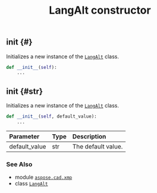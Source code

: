 ﻿---
title: LangAlt constructor
second_title: Aspose.CAD for Python via .NET API References
description: 
type: docs
weight: 10
url: /python-net/aspose.cad.xmp/langalt/__init__/
is_root: false
---

## __init__ {#}

Initializes a new instance of the [`LangAlt`](/cad/python-net/aspose.cad.xmp/langalt) class.



```python
def __init__(self):
    ...
```




## __init__ {#str}

Initializes a new instance of the [`LangAlt`](/cad/python-net/aspose.cad.xmp/langalt) class.



```python
def __init__(self, default_value):
    ...
```


| Parameter | Type | Description |
| :- | :- | :- |
| default_value | str | The default value. |



### See Also
* module [`aspose.cad.xmp`](../../)
* class [`LangAlt`](/cad/python-net/aspose.cad.xmp/langalt)
